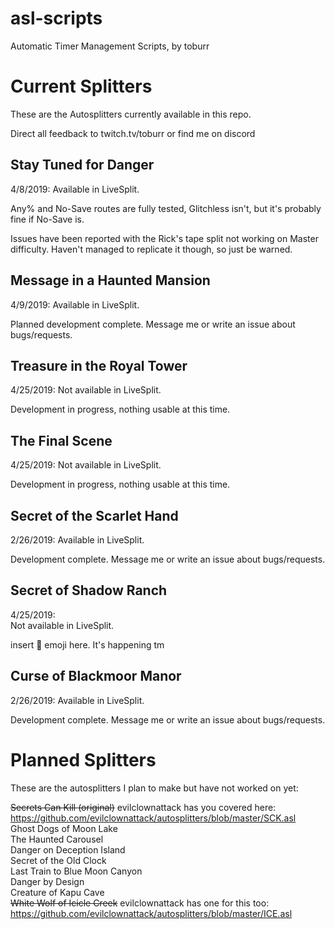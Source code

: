 # asl-scripts
Automatic Timer Management Scripts, by toburr

# Current Splitters
These are the Autosplitters currently available in this repo.

Direct all feedback to twitch.tv/toburr or find me on discord

## Stay Tuned for Danger

4/8/2019:
Available in LiveSplit.

Any% and No-Save routes are fully tested, Glitchless isn't, but it's probably fine if No-Save is.

Issues have been reported with the Rick's tape split not working on Master difficulty. Haven't managed to replicate it though, so just be warned.

## Message in a Haunted Mansion

4/9/2019:
Available in LiveSplit.

Planned development complete. Message me or write an issue about bugs/requests.

## Treasure in the Royal Tower

4/25/2019:
Not available in LiveSplit.

Development in progress, nothing usable at this time.

## The Final Scene

4/25/2019:
Not available in LiveSplit.

Development in progress, nothing usable at this time.

## Secret of the Scarlet Hand

2/26/2019:
Available in LiveSplit.

Development complete. Message me or write an issue about bugs/requests.

## Secret of Shadow Ranch

4/25/2019:  
Not available in LiveSplit.  

insert :eyes: emoji here. It's happening tm  

## Curse of Blackmoor Manor

2/26/2019:
Available in LiveSplit.

Development complete. Message me or write an issue about bugs/requests.

# Planned Splitters
These are the autosplitters I plan to make but have not worked on yet:

~~Secrets Can Kill (original)~~ evilclownattack has you covered here: https://github.com/evilclownattack/autosplitters/blob/master/SCK.asl  
Ghost Dogs of Moon Lake  
The Haunted Carousel  
Danger on Deception Island  
Secret of the Old Clock  
Last Train to Blue Moon Canyon  
Danger by Design  
Creature of Kapu Cave  
~~White Wolf of Icicle Creek~~ evilclownattack has one for this too: https://github.com/evilclownattack/autosplitters/blob/master/ICE.asl
